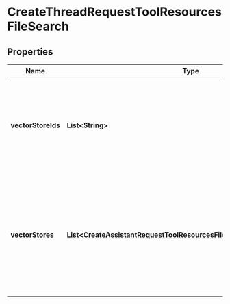 

# CreateThreadRequestToolResourcesFileSearch


## Properties

| Name | Type | Description | Notes |
|------------ | ------------- | ------------- | -------------|
|**vectorStoreIds** | **List&lt;String&gt;** | The [vector store](/docs/api-reference/vector-stores/object) attached to this thread. There can be a maximum of 1 vector store attached to the thread.  |  [optional] |
|**vectorStores** | [**List&lt;CreateAssistantRequestToolResourcesFileSearchVectorStoresInner&gt;**](CreateAssistantRequestToolResourcesFileSearchVectorStoresInner.md) | A helper to create a [vector store](/docs/api-reference/vector-stores/object) with file_ids and attach it to this thread. There can be a maximum of 1 vector store attached to the thread.  |  [optional] |



